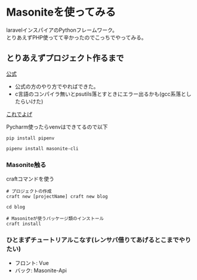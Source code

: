 # Masoniteを使ってみる
laravelインスパイアのPythonフレームワーク。  
とりあえずPHP使ってて辛かったのでこっちでやってみる。

## とりあえずプロジェクト作るまで
[公式](https://docs.masoniteproject.com/)  
- 公式の方のやり方でやればできた。
- c言語のコンパイラ無いとpsutils落とすときにエラー出るかも(gcc系落としたらいけた)

[これでよげ](https://qiita.com/dumblepy/items/65b975302618cb6a8f64)  

Pycharm使ったらvenvはできてるので以下
```
pip install pipenv

pipenv install masonite-cli

```


### Masonite触る
craftコマンドを使う

```
# プロジェクトの作成
craft new [projectName] craft new blog

cd blog

# Masoniteが使うパッケージ類のインストール
craft install
```

### ひとまずチュートリアルこなす(レンサバ借りてあげるとこまでやりたい)
- フロント: Vue
- バック: Masonite-Api

